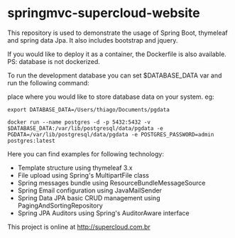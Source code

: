 # springmvc-supercloud-website

This repository is used to demonstrate the usage of Spring Boot, thymeleaf and spring data Jpa. 
It also includes bootstrap and jquery.

If you would like to deploy it as a container, the Dockerfile is also available. PS: database is not dockerized.

To run the development database you can set $DATABASE_DATA var and run the following command:

place where you would like to store database data on your system. eg:

`export DATABASE_DATA=/Users/thiago/Documents/pgdata` 

`docker run --name postgres -d -p 5432:5432 -v $DATABASE_DATA:/var/lib/postgresql/data/pgdata -e 
PGDATA=/var/lib/postgresql/data/pgdata -e POSTGRES_PASSWORD=admin postgres:latest`

Here you can find examples for following technology:

* Template structure using thymeleaf 3.x
* File upload using Spring's MultipartFile class
* Spring messages bundle using ResourceBundleMessageSource
* Spring Email configuration using JavaMailSender
* Spring Data JPA basic CRUD management using PagingAndSortingRepository
* Spring JPA Auditors using Spring's AuditorAware interface

This project is online at http://supercloud.com.br
